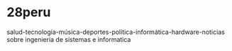 # 28peru
salud-tecnología-música-deportes-política-informática-hardware-noticias sobre ingenieria de sistemas e informatica 
